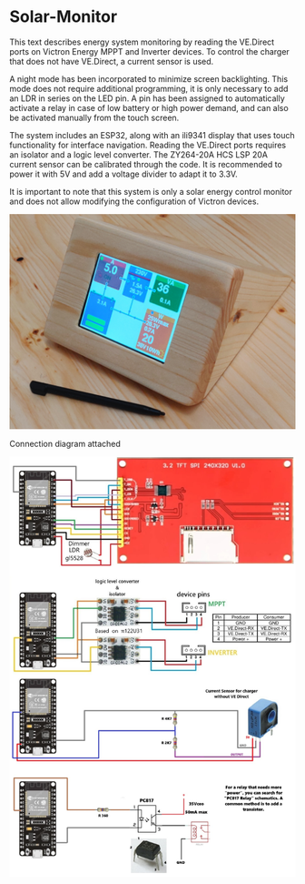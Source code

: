 # Solar-Monitor
This text describes energy system monitoring by reading the VE.Direct ports on Victron Energy MPPT and Inverter devices. To control the charger that does not have VE.Direct, a current sensor is used.

A night mode has been incorporated to minimize screen backlighting. This mode does not require additional programming, it is only necessary to add an LDR in series on the LED pin. A pin has been assigned to automatically activate a relay in case of low battery or high power demand, and can also be activated manually from the touch screen.

The system includes an ESP32, along with an ili9341 display that uses touch functionality for interface navigation. Reading the VE.Direct ports requires an isolator and a logic level converter. The ZY264-20A HCS LSP 20A current sensor can be calibrated through the code. It is recommended to power it with 5V and add a voltage divider to adapt it to 3.3V.

It is important to note that this system is only a solar energy control monitor and does not allow modifying the configuration of Victron devices.

![Image](SolarMonitorDisplay110.jpg)

Connection diagram attached

![Image](SolarMonitorV110.jpg)
